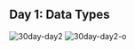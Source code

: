 ## Day 1: Data Types
![30day-day2](https://user-images.githubusercontent.com/97106063/157408120-ba0a4e99-7438-45b5-9fa4-ad8e62ee37d3.png)
![30day-day2-o](https://user-images.githubusercontent.com/97106063/157408131-d0ba280c-913d-4ebb-b670-ca9242f846dd.png)
